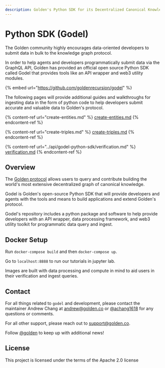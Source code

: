```yaml
---
description: Golden's Python SDK for its Decentralized Canonical Knowledge Graph
---
```


# Python SDK (Godel)

The Golden community highly encourages data-oriented developers to submit data in bulk to the knowledge graph protocol.

In order to help agents and developers programmatically submit data via the GraphQL API, Golden has provided an official open source Python SDK called Godel that provides tools like an API wrapper and web3 utility modules.

{% embed url="https://github.com/goldenrecursion/godel" %}

The following pages will provide additional guides and walkthroughs for ingesting data in the form of python code to help developers submit accurate and valuable data to Golden's protocol.

{% content-ref url="create-entities.md" %}
[create-entities.md](create-entities.md)
{% endcontent-ref %}

{% content-ref url="create-triples.md" %}
[create-triples.md](create-triples.md)
{% endcontent-ref %}

{% content-ref url="../api/godel-python-sdk/verification.md" %}
[verification.md](../api/godel-python-sdk/verification.md)
{% endcontent-ref %}

## Overview

The [Golden protocol](https://golden.xyz/) allows users to query and contribute building the world's most extensive decentralized graph of canonical knowledge.

Godel is Golden's open-source Python SDK that will provide developers and agents with the tools and means to build applications and extend Golden's protocol.

Godel's repository includes a python package and software to help provide developers with an API wrapper, data processing framework, and web3 utility toolkit for programmatic data query and ingest.

## Docker Setup

Run `docker-compose build` and then `docker-compose up`.

Go to `localhost:8888` to run our tutorials in jupyter lab.

Images are built with data processing and compute in mind to aid users in their verification and ingest queries.

## Contact

For all things related to `godel` and development, please contact the maintainer Andrew Chang at andrew@golden.co or [@achang1618](https://twitter.com/achang1618) for any questions or comments.

For all other support, please reach out to support@golden.co.

Follow [@golden](https://twitter.com/Golden) to keep up with additional news!

## License

This project is licensed under the terms of the Apache 2.0 license
